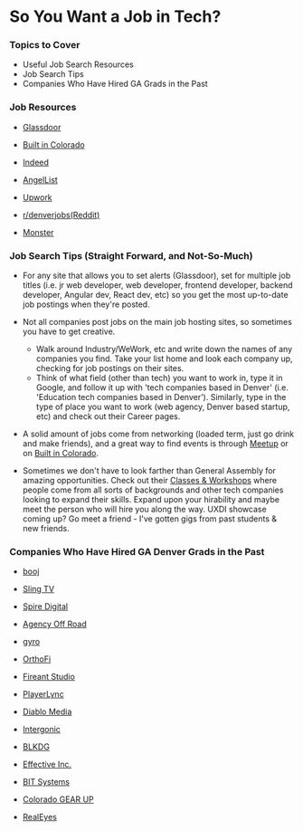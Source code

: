 # So You Want a Job in Tech?

### Topics to Cover
* Useful Job Search Resources
* Job Search Tips
* Companies Who Have Hired GA Grads in the Past

### Job Resources
* [Glassdoor](https://www.glassdoor.com)

* [Built in Colorado](https://www.builtincolorado.com/)

* [Indeed](https://www.indeed.com/)

* [AngelList](https://angel.co/)

* [Upwork](https://www.upwork.com)

* [r/denverjobs(Reddit)](https://www.reddit.com/r/denverjobs/)

* [Monster](https://www.monster.com/)

### Job Search Tips (Straight Forward, and Not-So-Much)
* For any site that allows you to set alerts (Glassdoor), set for multiple job titles (i.e. jr web developer, web developer, frontend developer, backend developer, Angular dev, React dev, etc) so you get the most up-to-date job postings when they're posted. 

* Not all companies post jobs on the main job hosting sites, so sometimes you have to get creative.
    - Walk around Industry/WeWork, etc and write down the names of any companies you find. Take your list home and look each company up, checking for job postings on their sites. 
    - Think of what field (other than tech) you want to work in, type it in Google, and follow it up with 'tech companies based in Denver' (i.e. 'Education tech companies based in Denver'). Similarly, type in the type of place you want to work (web agency, Denver based startup, etc) and check out their Career pages. 

* A solid amount of jobs come from networking (loaded term, just go drink and make friends), and a great way to find events is through [Meetup](https://www.meetup.com/cities/us/co/denver/) or on [Built in Colorado](https://www.builtincolorado.com/). 

* Sometimes we don't have to look farther than General Assembly for amazing opportunities. Check out their [Classes & Workshops](https://generalassemb.ly/education?format=classes-workshops) where people come from all sorts of backgrounds and other tech companies looking to expand their skills. Expand upon your hirability and maybe meet the person who will hire you along the way. UXDI showcase coming up? Go meet a friend - I've gotten gigs from past students & new friends. 

### Companies Who Have Hired GA Denver Grads in the Past 


* [booj](http://www.booj.com)

* [Sling TV](https://www.sling.com/)

* [Spire Digital](http://www.spiredigital.com/careers)

* [Agency Off Road](https://www.thinkaor.com/)

* [gyro](https://www.gyro.com/about/offices/denver/)

* [OrthoFi](https://www.orthofi.com/)

* [Fireant Studio](https://fireantstudio.com/)

* [PlayerLync](https://www.playerlync.com/)

* [Diablo Media](https://diablomedia.com/)

* [Intergonic](http://intergonic.com/)

* [BLKDG](https://www.blkdg.com/)

* [Effective Inc.](https://effectiveinc.com/)

* [BIT Systems](http://www.caci.com/bit-systems/working_at_bits.shtml)

* [Colorado GEAR UP](https://www.coloradogearup.org/)

* [RealEyes](http://realeyes.com/)







